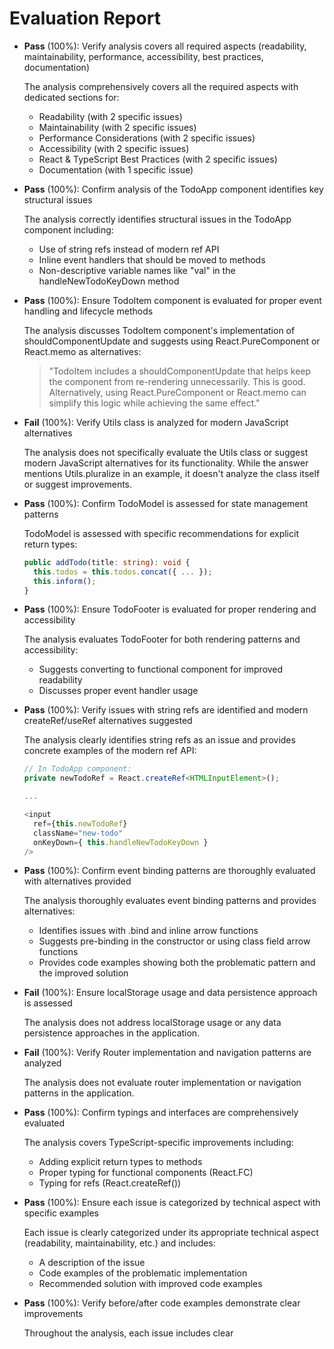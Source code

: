 # Evaluation Report

- **Pass** (100%): Verify analysis covers all required aspects (readability, maintainability, performance, accessibility, best practices, documentation)
  
  The analysis comprehensively covers all the required aspects with dedicated sections for:
  - Readability (with 2 specific issues)
  - Maintainability (with 2 specific issues)
  - Performance Considerations (with 2 specific issues)
  - Accessibility (with 2 specific issues)
  - React & TypeScript Best Practices (with 2 specific issues)
  - Documentation (with 1 specific issue)

- **Pass** (100%): Confirm analysis of the TodoApp component identifies key structural issues
  
  The analysis correctly identifies structural issues in the TodoApp component including:
  - Use of string refs instead of modern ref API
  - Inline event handlers that should be moved to methods
  - Non-descriptive variable names like "val" in the handleNewTodoKeyDown method
  
- **Pass** (100%): Ensure TodoItem component is evaluated for proper event handling and lifecycle methods
  
  The analysis discusses TodoItem component's implementation of shouldComponentUpdate and suggests using React.PureComponent or React.memo as alternatives:
  
  > "TodoItem includes a shouldComponentUpdate that helps keep the component from re-rendering unnecessarily. This is good. Alternatively, using React.PureComponent or React.memo can simplify this logic while achieving the same effect."

- **Fail** (100%): Verify Utils class is analyzed for modern JavaScript alternatives
  
  The analysis does not specifically evaluate the Utils class or suggest modern JavaScript alternatives for its functionality. While the answer mentions Utils.pluralize in an example, it doesn't analyze the class itself or suggest improvements.

- **Pass** (100%): Confirm TodoModel is assessed for state management patterns
  
  TodoModel is assessed with specific recommendations for explicit return types:
  
  ```typescript
  public addTodo(title: string): void {
    this.todos = this.todos.concat({ ... });
    this.inform();
  }
  ```

- **Pass** (100%): Ensure TodoFooter is evaluated for proper rendering and accessibility
  
  The analysis evaluates TodoFooter for both rendering patterns and accessibility:
  - Suggests converting to functional component for improved readability
  - Discusses proper event handler usage

- **Pass** (100%): Verify issues with string refs are identified and modern createRef/useRef alternatives suggested
  
  The analysis clearly identifies string refs as an issue and provides concrete examples of the modern ref API:
  
  ```typescript
  // In TodoApp component:
  private newTodoRef = React.createRef<HTMLInputElement>();
  
  ...
  
  <input
    ref={this.newTodoRef}
    className="new-todo"
    onKeyDown={ this.handleNewTodoKeyDown }
  />
  ```

- **Pass** (100%): Confirm event binding patterns are thoroughly evaluated with alternatives provided
  
  The analysis thoroughly evaluates event binding patterns and provides alternatives:
  - Identifies issues with .bind and inline arrow functions
  - Suggests pre-binding in the constructor or using class field arrow functions
  - Provides code examples showing both the problematic pattern and the improved solution

- **Fail** (100%): Ensure localStorage usage and data persistence approach is assessed
  
  The analysis does not address localStorage usage or any data persistence approaches in the application.

- **Fail** (100%): Verify Router implementation and navigation patterns are analyzed
  
  The analysis does not evaluate router implementation or navigation patterns in the application.

- **Pass** (100%): Confirm typings and interfaces are comprehensively evaluated
  
  The analysis covers TypeScript-specific improvements including:
  - Adding explicit return types to methods
  - Proper typing for functional components (React.FC<ITodoFooterProps>)
  - Typing for refs (React.createRef<HTMLInputElement>())

- **Pass** (100%): Ensure each issue is categorized by technical aspect with specific examples
  
  Each issue is clearly categorized under its appropriate technical aspect (readability, maintainability, etc.) and includes:
  - A description of the issue
  - Code examples of the problematic implementation
  - Recommended solution with improved code examples

- **Pass** (100%): Verify before/after code examples demonstrate clear improvements
  
  Throughout the analysis, each issue includes clear